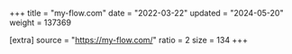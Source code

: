 +++
title = "my-flow.com"
date = "2022-03-22"
updated = "2024-05-20"
weight = 137369

[extra]
source = "https://my-flow.com/"
ratio = 2
size = 134
+++
